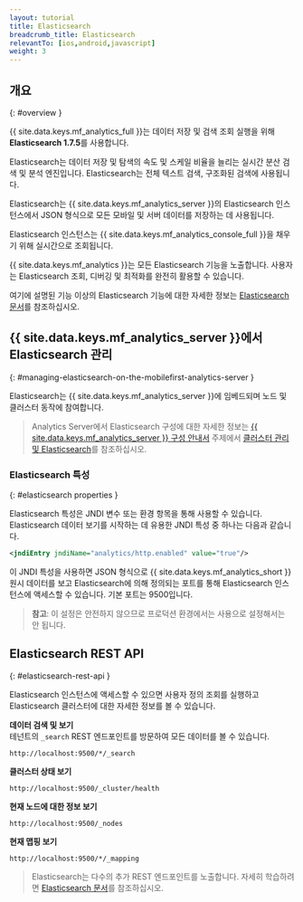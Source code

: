 ```yaml
---
layout: tutorial
title: Elasticsearch
breadcrumb_title: Elasticsearch
relevantTo: [ios,android,javascript]
weight: 3
---
```

<!-- NLS_CHARSET=UTF-8 -->
## 개요
{: #overview }

{{ site.data.keys.mf_analytics_full }}는 데이터 저장 및 검색 조회 실행을 위해 **Elasticsearch 1.7.5**를 사용합니다.  

Elasticsearch는 데이터 저장 및 탐색의 속도 및 스케일 비율을 늘리는 실시간 분산 검색 및 분석 엔진입니다. Elasticsearch는 전체 텍스트 검색, 구조화된 검색에 사용됩니다.

Elasticsearch는 {{ site.data.keys.mf_analytics_server }}의 Elasticsearch 인스턴스에서 JSON 형식으로 모든 모바일 및 서버 데이터를 저장하는 데 사용됩니다.

Elasticsearch 인스턴스는 {{ site.data.keys.mf_analytics_console_full }}을 채우기 위해 실시간으로 조회됩니다.

{{ site.data.keys.mf_analytics }}는 모든 Elasticsearch 기능을 노출합니다. 사용자는 Elasticsearch 조회, 디버깅 및 최적화를 완전히 활용할 수 있습니다.

여기에 설명된 기능 이상의 Elasticsearch 기능에 대한 자세한 정보는 [Elasticsearch 문서](https://www.elastic.co/guide/en/elasticsearch/reference/1.7/index.html)를 참조하십시오.

## {{ site.data.keys.mf_analytics_server }}에서 Elasticsearch 관리
{: #managing-elasticsearch-on-the-mobilefirst-analytics-server }

Elasticsearch는 {{ site.data.keys.mf_analytics_server }}에 임베드되며 노드 및 클러스터 동작에 참여합니다.

> Analytics Server에서 Elasticsearch 구성에 대한 자세한 정보는 [{{ site.data.keys.mf_analytics_server }} 구성 안내서](../../installation-configuration/production/analytics/configuration) 주제에서 [클러스터 관리 및 Elasticsearch](../../installation-configuration/production/analytics/configuration#cluster-management-and-elasticsearch)를 참조하십시오.

### Elasticsearch 특성
{: #elasticsearch properties }

Elasticsearch 특성은 JNDI 변수 또는 환경 항목을 통해 사용할 수 있습니다.  
Elasticsearch 데이터 보기를 시작하는 데 유용한 JNDI 특성 중 하나는 다음과 같습니다.

```xml
<jndiEntry jndiName="analytics/http.enabled" value="true"/>
```

이 JNDI 특성을 사용하면 JSON 형식으로 {{ site.data.keys.mf_analytics_short }} 원시 데이터를 보고 Elasticsearch에 의해 정의되는 포트를 통해 Elasticsearch 인스턴스에 액세스할 수 있습니다. 기본 포트는 9500입니다.

> **참고**: 이 설정은 안전하지 않으므로 프로덕션 환경에서는 사용으로 설정해서는 안 됩니다.

## Elasticsearch REST API
{: #elasticsearch-rest-api }

Elasticsearch 인스턴스에 액세스할 수 있으면 사용자 정의 조회를 실행하고 Elasticsearch 클러스터에 대한 자세한 정보를 볼 수 있습니다.

**데이터 검색 및 보기**  
테넌트의 `_search` REST 엔드포인트를 방문하여 모든 데이터를 볼 수 있습니다.  

```
http://localhost:9500/*/_search
```

**클러스터 상태 보기**  

```
http://localhost:9500/_cluster/health
```

**현재 노드에 대한 정보 보기**  

```
http://localhost:9500/_nodes
```

**현재 맵핑 보기**  

```
http://localhost:9500/*/_mapping
```

> Elasticsearch는 다수의 추가 REST 엔드포인트를 노출합니다. 자세히 학습하려면 [Elasticsearch 문서](https://www.elastic.co/guide/en/elasticsearch/reference/1.7/index.html)를 참조하십시오.
